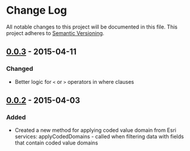 # Change Log
All notable changes to this project will be documented in this file.
This project adheres to [Semantic Versioning](http://semver.org/).

## [0.0.3] - 2015-04-11
### Changed 
* Better logic for `<` or `>` operators in where clauses 

## [0.0.2] - 2015-04-03
### Added
* Created a new method for applying coded value domain from Esri services: applyCodedDomains - called when filtering data with fields that contain coded value domains

[0.0.3]: https://github.com/Esri/koop-pgcache/compare/v0.0.2...v0.0.3
[0.0.2]: https://github.com/Esri/koop-pgcache/compare/v0.0.1...v0.0.2
